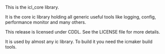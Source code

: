 This is the icl_core library.

It is the core ic library holding all generic useful tools
like logging, config, performance monitor and many others.

This release is licensed under CDDL. See the LICENSE file
for more details.

It is used by almost any ic library. To build it you need
the icmaker build tools.
